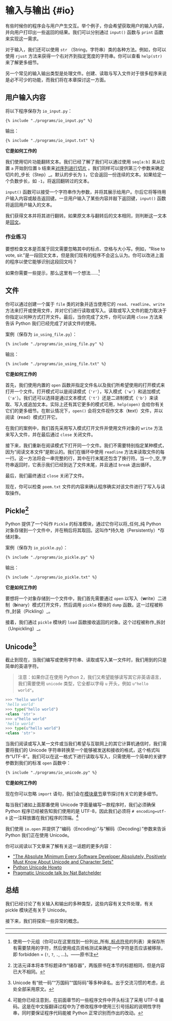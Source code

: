 # 输入与输出 {#io}

有些时候你的程序会与用户产生交互。举个例子，你会希望获取用户的输入内容，并向用户打印出一些返回的结果。我们可以分别通过 `input()` 函数与 `print` 函数来实现这一需求。

对于输入，我们还可以使用 `str` （String，字符串）类的各种方法。例如，你可以使用 `rjust` 方法来获得一个右对齐到指定宽度的字符串。你可以查看 `help(str)` 来了解更多细节。

另一个常见的输入输出类型是处理文件。创建、读取与写入文件对于很多程序来说是必不可少的功能，而我们将在本章探讨这一方面。

## 用户输入内容

将以下程序保存为 `io_input.py`：

<pre><code class="lang-python">{% include "./programs/io_input.py" %}</code></pre>

输出：

<pre><code>{% include "./programs/io_input.txt" %}</code></pre>

**它是如何工作的**

我们使用切片功能翻转文本。我们已经了解了我们可以通过使用 `seq[a:b]` 来从位置 `a` 开始到位置 `b` 结束来[对序列进行切片](./12.data_structures.md#sequence) 。我们同样可以提供第三个参数来确定切片的_步长（Step）_。默认的步长为 `1`，它会返回一份连续的文本。如果给定一个负数步长，如 `-1`，将返回翻转过的文本。

`input()` 函数可以接受一个字符串作为参数，并将其展示给用户。尔后它将等待用户输入内容或敲击返回键。一旦用户输入了某些内容并敲下返回键，`input()` 函数将返回用户输入的文本。

我们获得文本并将其进行翻转。如果原文本与翻转后的文本相同，则判断这一文本是[回文](http://en.wiktionary.org/wiki/palindrome)。

### 作业练习

要想检查文本是否属于回文需要忽略其中的标点、空格与大小写。例如，“Rise to vote, sir.”是一段回文文本，但是我们现有的程序不会这么认为。你可以改进上面的程序以使它能够识别这段回文吗？

如果你需要一些提示，那么这里有一个想法……[^1]

## 文件

你可以通过创建一个属于 `file` 类的对象并适当使用它的 `read`、`readline`、`write` 方法来打开或使用文件，并对它们进行读取或写入。读取或写入文件的能力取决于你指定以何种方式打开文件。最后，当你完成了文件，你可以调用 `close` 方法来告诉 Python 我们已经完成了对该文件的使用。

案例（保存为 `io_using_file.py`）：

<pre><code class="lang-python">{% include "./programs/io_using_file.py" %}</code></pre>

输出：

<pre><code>{% include "./programs/io_using_file.txt" %}</code></pre>

**它是如何工作的**

首先，我们使用内置的 `open` 函数并指定文件名以及我们所希望使用的打开模式来打开一个文件。打开模式可以是阅读模式（`'r'`），写入模式（`'w'`）和追加模式（`'a'`）。我们还可以选择是通过文本模式（`'t'`）还是二进制模式（`'b'`）来读取、写入或追加文本。实际上还有其它更多的模式可用，`help(open)` 会给你有关它们的更多细节。在默认情况下，`open()` 会将文件视作文本（**t**ext）文件，并以阅读（**r**ead）模式打开它。

在我们的案例中，我们首先采用写入模式打开文件并使用文件对象的 `write` 方法来写入文件，并在最后通过 `close` 关闭文件。

接下来，我们重新在阅读模式下打开同一个文件。我们不需要特别指定某种模式，因为“阅读文本文件”是默认的。我们在循环中使用 `readline` 方法来读取文件的每一行。这一方法将会一串完整的行，其中在行末尾还包含了换行符。当一个_空_字符串返回时，它表示我们已经到达了文件末尾，并且通过 `break` 退出循环。

最后，我们最终通过 `close` 关闭了文件。

现在，你可以检查 `poem.txt` 文件的内容来确认程序确实对该文件进行了写入与读取操作。

## Pickle[^2]

Python 提供了一个叫作 `Pickle` 的标准模块，通过它你可以将_任何_纯 Python 对象存储到一个文件中，并在稍后将其取回。这叫作*持久地（Persistently）*存储对象。

案例（保存为 `io_pickle.py`）：

<pre><code class="lang-python">{% include "./programs/io_pickle.py" %}</code></pre>

输出：

<pre><code>{% include "./programs/io_pickle.txt" %}</code></pre>

**它是如何工作的**

要想将一个对象存储到一个文件中，我们首先需要通过 `open` 以写入（**w**rite）二进制（**b**inary）模式打开文件，然后调用 `pickle` 模块的 `dump` 函数。这一过程被称作_封装（Pickling）_。

接着，我们通过 `pickle` 模块的 `load` 函数接收返回的对象。这个过程被称作_拆封（Unpickling）_。

## Unicode[^3]

截止到现在，当我们编写或使用字符串、读取或写入某一文件时，我们用到的只是简单的英语字符。

> 注意：如果你正在使用 Python 2，我们又希望能够读写其它非英语语言，我们需要使用 `unicode` 类型，它全都以字母 `u` 开头，例如 `u"hello world"`。

```python
>>> "hello world"
'hello world'
>>> type("hello world")
<class 'str'>
>>> u"hello world"
'hello world'
>>> type(u"hello world")
<class 'str'>
```

当我们阅读或写入某一文件或当我们希望与互联网上的其它计算机通信时，我们需要将我们的 Unicode 字符串转换至一个能够被发送和接收的格式，这个格式叫作“UTF-8”。我们可以在这一格式下进行读取与写入，只需使用一个简单的关键字参数到我们的标准 `open` 函数中：

<pre><code class="lang-python">{% include "./programs/io_unicode.py" %}</code></pre>

**它是如何工作的**

现在你可以忽略 `import` 语句，我们会在[模块章节](./11.modules.md#modules)章节探讨有关它的更多细节。

每当我们诸如上面那番使用 Unicode 字面量编写一款程序时，我们必须确保 Python 程序已经被告知我们使用的是 UTF-8，因此我们必须将 `# encoding=utf-8` 这一注释放置在我们程序的顶端。[^4]

我们使用 `io.open` 并提供了“编码（Encoding）”与“解码（Decoding）”参数来告诉 Python 我们正在使用 Unicode。

你可以阅读以下文章来了解有关这一话题的更多内容：

- ["The Absolute Minimum Every Software Developer Absolutely, Positively Must Know About Unicode and Character Sets"](http://www.joelonsoftware.com/articles/Unicode.html)
- [Python Unicode Howto](http://docs.python.org/3/howto/unicode.html)
- [Pragmatic Unicode talk by Nat Batchelder](http://nedbatchelder.com/text/unipain.html)

## 总结

我们已经讨论了有关输入和输出的多种类型，这些内容有关文件处理，有关 pickle 模块还有关于 Unicode。

接下来，我们将探索一些异常的概念。

---

[^1]: 使用一个元组（你可以在这里找到一份列出_所有_[标点符号](http://grammar.ccc.commnet.edu/grammar/marks/marks.htm)的列表）来保存所有需要禁用的字符，然后使用成员资格测试来确定一个字符是否应该被移除，即 forbidden = (`!`, `?`, `.`, ...)。——原书注

[^2]: 沈洁元译本将本节标题译作“储存器”，两版原书在本节的标题相同，但是内容已大不相同。

[^3]: Unicode 有“统一码”“万国码”“国际码”等多种译名。出于交流习惯的考虑，此处全部采用原文。

[^4]: 可能你已经注意到，在前面章节的一些程序文件中开头标注了采用 UTF-8 编码。这是在中文版翻译过程中为了修改程序中使用三引号括起的说明性字符串，同时要保证程序代码能被 Python 正常识别而作出的改动。